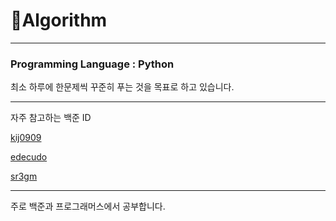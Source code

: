 # 💫Algorithm

---

### Programming Language : Python

최소 하루에 한문제씩 꾸준히 푸는 것을 목표로 하고 있습니다.

---

자주 참고하는 백준 ID

[kij0909](https://www.acmicpc.net/user/kij0909)

[edecudo](https://www.acmicpc.net/user/edecudo)

[sr3gm](https://www.acmicpc.net/user/sr3gm)

---

주로 백준과 프로그래머스에서 공부합니다.